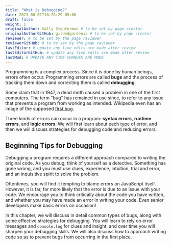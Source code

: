 ```yaml
---
title: "What is Debugging?"
date: 2023-08-01T10:26:29-05:00
draft: false
weight: 1
originalAuthor: Sally Steuterman # to be set by page creator
originalAuthorGitHub: gildedgardenia # to be set by page creator
reviewer: # to be set by the page reviewer
reviewerGitHub: # to be set by the page reviewer
lastEditor: # update any time edits are made after review
lastEditorGitHub: # update any time edits are made after review
lastMod: # UPDATE ANY TIME CHANGES ARE MADE
---
```


Programming is a complex process. Since it is done by human beings, errors often occur. Programming errors are called **bugs** and the process of tracking them down and correcting them is called **debugging**.  

Some claim that in 1947, a dead moth caused a problem in one of the first computers. The term "bug" has remained in use since, to refer to any issue that prevents a program from working as intended. Wikipedia even has an image of the supposed [first bug](http://en.wikipedia.org/wiki/File:H96566k.jpg).

Three kinds of errors can occur in a program: **syntax errors**, **runtime errors**, and **logic errors**. We will first learn about each type of error, and then we will discuss strategies for debugging code and reducing errors.

## Beginning Tips for Debugging

Debugging a program requires a different approach compared to writing the original code. As you debug, think of yourself as a detective. Something has gone wrong, and you must use clues, experience, intuition, trial and error, and an inquisitive spirit to solve the problem.

Oftentimes, you will find it tempting to blame errors on JavaScript itself. However, it is far, far more likely that the error is due to an issue with your code. We encourage you to think critically about the code you have written, and whether you may have made an error in writing your code. Even senior developers make basic errors on occasion!

In this chapter, we will discuss in detail common types of bugs, along with some effective strategies for debugging. You will learn to rely on error messages and `console.log` for clues and insight, and over time you will sharpen your debugging skills. We will also discuss how to approach writing code so as to prevent bugs from occurring in the first place.
